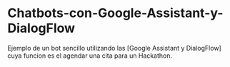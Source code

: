 # Chatbots-con-Google-Assistant-y-DialogFlow

Ejemplo de un bot sencillo utilizando las [Google Assistant y DialogFlow] cuya funcion es el agendar una cita para un Hackathon.